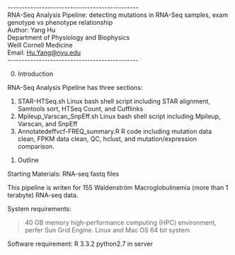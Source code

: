----------------------------------------------<br />
RNA-Seq Analysis Pipeline: detecting mutations in RNA-Seq samples, exam genotype vs phenotype relationship<br />
Author: Yang Hu<br />
Department of Physiology and Biophysics<br />
Weill Cornell Medicine<br />
Email: Hu.Yang@nyu.edu<br />
----------------------------------------------<br />

0. Introduction

RNA-Seq Analysis Pipeline has three sections:

1) STAR-HTSeq.sh                    Linux bash shell script including STAR alignment, Samtools sort, HTSeq Count, and Cufflinks
2) Mpileup_Varscan_SnpEff.sh        Linux bash shell script including Mpileup, Varscan, and SnpEff
3) Annotatedeffvcf-FREQ_summary.R   R code including mutation data clean, FPKM data clean, QC, hclust, and mutation/expression comparison.

1. Outline

Starting Materials:
RNA-seq fastq files

This pipeline is writen for 155 Waldenström Macroglobulinemia (more than 1 terabyte) RNA-seq data.

System requirements:
>40 GB memory high-performance computing (HPC) environment, perfer Sun Grid Engine.
Linux and Mac OS 64 bit system

Software requirement:
R 3.3.2
python2.7 in server
